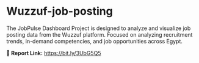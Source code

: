 # Wuzzuf-job-posting
The JobPulse Dashboard Project is designed to analyze and visualize job posting data from the Wuzzuf platform. Focused on analyzing recruitment trends, in-demand competencies, and job opportunities across Egypt.

******🔗 Report Link:******
 https://bit.ly/3UbG5Q5
